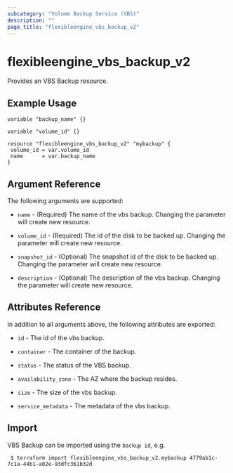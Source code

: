 ```yaml
---
subcategory: "Volume Backup Service (VBS)"
description: ""
page_title: "flexibleengine_vbs_backup_v2"
---
```


# flexibleengine_vbs_backup_v2

Provides an VBS Backup resource.

## Example Usage

 ```hcl
variable "backup_name" {}

variable "volume_id" {}
 
resource "flexibleengine_vbs_backup_v2" "mybackup" {
  volume_id = var.volume_id
  name      = var.backup_name
}
 ```

## Argument Reference

The following arguments are supported:

* `name` - (Required) The name of the vbs backup. Changing the parameter will create new resource.

* `volume_id` - (Required) The id of the disk to be backed up. Changing the parameter will create new resource.

* `snapshot_id` - (Optional) The snapshot id of the disk to be backed up. Changing the parameter will create new resource.

* `description` - (Optional) The description of the vbs backup. Changing the parameter will create new resource.

## Attributes Reference

In addition to all arguments above, the following attributes are exported:

* `id` - The id of the vbs backup.

* `container` - The container of the backup.

* `status` - The status of the VBS backup.

* `availability_zone` - The AZ where the backup resides.

* `size` - The size of the vbs backup.

* `service_metadata` - The metadata of the vbs backup.

## Import

VBS Backup can be imported using the `backup id`, e.g.

```
 $ terraform import flexibleengine_vbs_backup_v2.mybackup 4779ab1c-7c1a-44b1-a02e-93dfc361b32d
```
